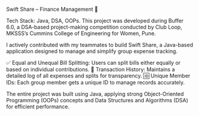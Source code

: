 Swift Share – Finance Management 💸

Tech Stack: Java, DSA, OOPs.
This project was developed during Buffer 6.0, a DSA-based project-making competition conducted by Club Loop, MKSSS’s Cummins College of Engineering for Women, Pune.

I actively contributed with my teammates to build Swift Share, a Java-based application designed to manage and simplify group expense tracking.

✅ Equal and Unequal Bill Splitting: Users can split bills either equally or based on individual contributions.
📖 Transaction History: Maintains a detailed log of all expenses and splits for transparency.
🆔 Unique Member IDs: Each group member gets a unique ID to manage records accurately.

The entire project was built using Java, applying strong Object-Oriented Programming (OOPs) concepts and Data Structures and Algorithms (DSA) for efficient performance.
